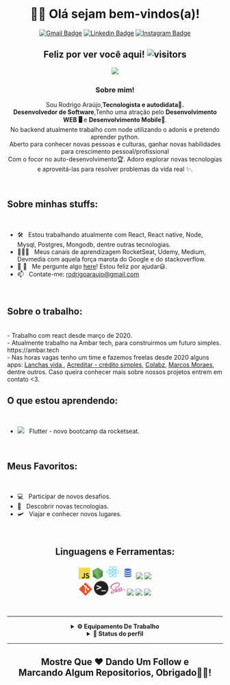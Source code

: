 <span align="center">

# 👋🏽 Olá sejam bem-vindos(a)!

[![Gmail Badge](https://img.shields.io/badge/Gmail-D14836?style=for-the-badge&logo=gmail&logoColor=white)](rodrigoaraujo@gmail.com)
[![Linkedin Badge](https://img.shields.io/badge/LinkedIn-0077B5?style=for-the-badge&logo=linkedin&logoColor=white)](https://www.linkedin.com/in/rodrigo-g-araujo/)
[![Instagram Badge](https://img.shields.io/badge/Instagram-E4405F?style=for-the-badge&logo=instagram&logoColor=white)](https://www.instagram.com/rodrigogomes_araujo/)
</span>

## Feliz por ver você aqui!  ![visitors](https://visitor-badge.glitch.me/badge?page_id=rodrigogaraujo)

<div align="center">

<img src="https://miro.medium.com/max/480/1*29HkFHUxeqq0xqO14IqVaw.gif" width="700px" />

</div>

### Sobre mim!

<p align="center">

Sou Rodrigo Araújo,<strong>Tecnologista e autodidata🤗.</strong> <br />
<strong>Desenvolvedor de Software</strong>,Tenho uma atração pelo <strong> Desenvolvimento WEB 🖥 </strong> e <strong> Desenvolvimento Mobile📱</strong>.<br />
No backend atualmente trabalho com node utilizando o adonis e pretendo aprender python. <br />
Aberto para conhecer novas pessoas e culturas, ganhar novas habilidades para crescimento pessoal/profissional <br />
Com o focor no auto-desenvolvimento🏆. Adoro explorar novas tecnologias e aproveitá-las para resolver problemas da vida real ✨.

</p>

<br />

<span align="left">

## Sobre minhas stuffs:

<br />

- 🛠 &nbsp; Estou trabalhando atualmente com React, React native, Node, Mysql, Postgres, Mongodb, dentre outras tecnologias.<br />
- 👦🏽‍💻 &nbsp; Meus canais de aprendizagem RocketSeat, Udemy, Medium, Devmedia com aquela força marota do Google e do stackoverflow.<br/>
- 💬 💌 &nbsp; Me pergunte algo [here](https://github.com/rodrigogaraujo/rodrigogaraujo/issues/1)! Estou feliz por ajudar😃.<br/>
- 📫 &nbsp; Contate-me: rodrigoaraujo@gmail.com

<br />

## Sobre o trabalho:

<br />
- Trabalho com react desde março de 2020. <br />
- Atualmente trabalho na Ambar tech, para construirmos um futuro simples. https://ambar.tech  <br />
- Nas horas vagas tenho um time e fazemos freelas desde 2020 alguns apps: <a href="https://play.google.com/store/apps/details?id=lanchasvida.com" target="_blank">Lanchas vida </a>, <a href="https://play.google.com/store/apps/details?id=com.finnancierappacreditar" target="_blank">Acreditar - crédito simples</a>, <a href="https://play.google.com/store/apps/details?id=br.com.oficial.colabz" target="_blank">Colabz</a>, <a href="https://play.google.com/store/apps/details?id=com.marcosmoraes" target="_blank">Marcos Moraes</a>, dentre outros. Caso queira conhecer mais sobre nossos projetos entrem em contato <3.

<br />

## O que estou aprendendo:

<br />

- <img height="40" src="https://img.icons8.com/color/48/000000/flutter.png"/> &nbsp; Flutter - novo bootcamp da rocketseat.

<br />

## Meus Favoritos:

<br />

- 💻 &nbsp; Participar de novos desafios.<br />
- 📰 &nbsp; Descobrir novas tecnologias.<br />
- 🛩 &nbsp; Viajar e conhecer novos lugares.<br />

</span>

<br />

## Linguagens e Ferramentas:

<code><img height="27" src="https://raw.githubusercontent.com/github/explore/80688e429a7d4ef2fca1e82350fe8e3517d3494d/topics/javascript/javascript.png" alt="javascript"></code>
<code><img height="27" src="https://raw.githubusercontent.com/github/explore/80688e429a7d4ef2fca1e82350fe8e3517d3494d/topics/nodejs/nodejs.png" alt="nodejs"></code>
<code><img height="35" src="https://raw.githubusercontent.com/github/explore/80688e429a7d4ef2fca1e82350fe8e3517d3494d/topics/react/react.png" alt="react"></code>
<code><img height="30" src="https://raw.githubusercontent.com/github/explore/80688e429a7d4ef2fca1e82350fe8e3517d3494d/topics/sql/sql.png" alt="sql"></code>
<code><img src="https://img.icons8.com/windows/32/000000/figma.png"/></code>
<code><img height="35" src="https://img.icons8.com/dusk/64/000000/docker.png"/></code><br />
<code><img height="30" src="https://raw.githubusercontent.com/devicons/devicon/master/icons/git/git-original.svg" alt="git"></code>
<code><img height="35" src="https://raw.githubusercontent.com/github/explore/80688e429a7d4ef2fca1e82350fe8e3517d3494d/topics/terminal/terminal.png" alt="terminal"></code>
<code><img height="35" src="https://raw.githubusercontent.com/github/explore/80688e429a7d4ef2fca1e82350fe8e3517d3494d/topics/sass/sass.png" alt="sass"></code>
<code><img height="35" src="https://img.icons8.com/color/48/000000/bootstrap.png"/></code>
<code><img height="35" src="https://img.icons8.com/ios-filled/50/000000/github.png"/></code>
<code><img height="35" src="https://img.icons8.com/color/48/000000/typescript.png"/></code>

<br />

<hr />

<details>	
  <br />
  <summary><b>⚙️ Equipamento De Trabalho</b></summary>
  	<ul>
  	    <li><b>OS:</b> High sierra</li>
	      <li><b>Laptop: </b> Macbook air</li>
  	    <li><b>Browser: </b> Web browser chrome</li>
	      <li><b>Editor de Codigos:</b> VScode</li>
	  </ul>	
</details>

<details>
  <br />
    <summary><strong>🌟 Status do perfil</strong></summary>
    <ul>
        <li> <img width="400" src="https://github-readme-stats.vercel.app/api?username=rodrigogaraujo&show_icons=true&theme=tokyonight&line_height=27" alt="ProfileStatus"></li>
        <li> <img width="300" src="https://github-readme-stats.vercel.app/api/top-langs/?username=rodrigogaraujo&hide=css,java,html&theme=tokyonight" alt="LanguageStatus"> </li>
    </ul>
</details>



<hr />

## Mostre Que ❤️ Dando Um Follow e <br />Marcando Algum Repositorios, Obrigado🙏🏾!


